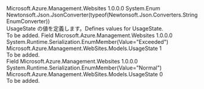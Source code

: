 <Type Name="UsageState" FullName="Microsoft.Azure.Management.WebSites.Models.UsageState">
  <TypeSignature Language="C#" Value="public enum UsageState" />
  <TypeSignature Language="ILAsm" Value=".class public auto ansi sealed UsageState extends System.Enum" />
  <TypeSignature Language="DocId" Value="T:Microsoft.Azure.Management.WebSites.Models.UsageState" />
  <TypeSignature Language="VB.NET" Value="Public Enum UsageState" />
  <TypeSignature Language="F#" Value="type UsageState = " />
  <AssemblyInfo>
    <AssemblyName>Microsoft.Azure.Management.Websites</AssemblyName>
    <AssemblyVersion>1.0.0.0</AssemblyVersion>
  </AssemblyInfo>
  <Base>
    <BaseTypeName>System.Enum</BaseTypeName>
  </Base>
  <Attributes>
    <Attribute>
      <AttributeName>Newtonsoft.Json.JsonConverter(typeof(Newtonsoft.Json.Converters.StringEnumConverter))</AttributeName>
    </Attribute>
  </Attributes>
  <Docs>
    <summary>
            <span data-ttu-id="44714-101">UsageState の値を定義します。</span><span class="sxs-lookup"><span data-stu-id="44714-101">Defines values for UsageState.</span></span>
            </summary>
    <remarks>To be added.</remarks>
  </Docs>
  <Members>
    <Member MemberName="Exceeded">
      <MemberSignature Language="C#" Value="Exceeded" />
      <MemberSignature Language="ILAsm" Value=".field public static literal valuetype Microsoft.Azure.Management.WebSites.Models.UsageState Exceeded = int32(1)" />
      <MemberSignature Language="DocId" Value="F:Microsoft.Azure.Management.WebSites.Models.UsageState.Exceeded" />
      <MemberSignature Language="VB.NET" Value="Exceeded" />
      <MemberSignature Language="F#" Value="Exceeded = 1" Usage="Microsoft.Azure.Management.WebSites.Models.UsageState.Exceeded" />
      <MemberType>Field</MemberType>
      <AssemblyInfo>
        <AssemblyName>Microsoft.Azure.Management.Websites</AssemblyName>
        <AssemblyVersion>1.0.0.0</AssemblyVersion>
      </AssemblyInfo>
      <Attributes>
        <Attribute>
          <AttributeName>System.Runtime.Serialization.EnumMember(Value="Exceeded")</AttributeName>
        </Attribute>
      </Attributes>
      <ReturnValue>
        <ReturnType>Microsoft.Azure.Management.WebSites.Models.UsageState</ReturnType>
      </ReturnValue>
      <MemberValue>1</MemberValue>
      <Docs>
        <summary>To be added.</summary>
      </Docs>
    </Member>
    <Member MemberName="Normal">
      <MemberSignature Language="C#" Value="Normal" />
      <MemberSignature Language="ILAsm" Value=".field public static literal valuetype Microsoft.Azure.Management.WebSites.Models.UsageState Normal = int32(0)" />
      <MemberSignature Language="DocId" Value="F:Microsoft.Azure.Management.WebSites.Models.UsageState.Normal" />
      <MemberSignature Language="VB.NET" Value="Normal" />
      <MemberSignature Language="F#" Value="Normal = 0" Usage="Microsoft.Azure.Management.WebSites.Models.UsageState.Normal" />
      <MemberType>Field</MemberType>
      <AssemblyInfo>
        <AssemblyName>Microsoft.Azure.Management.Websites</AssemblyName>
        <AssemblyVersion>1.0.0.0</AssemblyVersion>
      </AssemblyInfo>
      <Attributes>
        <Attribute>
          <AttributeName>System.Runtime.Serialization.EnumMember(Value="Normal")</AttributeName>
        </Attribute>
      </Attributes>
      <ReturnValue>
        <ReturnType>Microsoft.Azure.Management.WebSites.Models.UsageState</ReturnType>
      </ReturnValue>
      <MemberValue>0</MemberValue>
      <Docs>
        <summary>To be added.</summary>
      </Docs>
    </Member>
  </Members>
</Type>